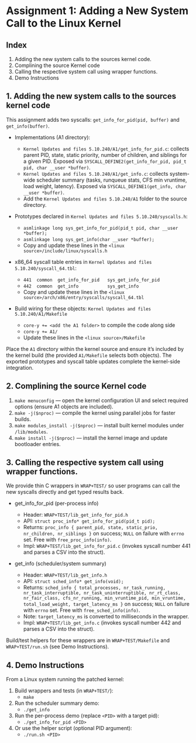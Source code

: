 # Assignment 1: Adding a New System Call to the Linux Kernel

## Index
1. Adding the new system calls to the sources kernel code.
2. Complining the source Kernel code
3. Calling the respective system call using wrapper functions.
4. Demo Instructions

## 1. Adding the new system calls to the sources kernel code

This assignment adds two syscalls: `get_info_for_pid(pid, buffer)` and `get_info(buffer)`.

- Implementations (A1 directory):
	- `Kernel Updates and files 5.10.240/A1/get_info_for_pid.c`: collects parent PID, state, static priority, number of children, and siblings for a given PID. Exposed via `SYSCALL_DEFINE2(get_info_for_pid, pid_t pid, char __user *buffer)`.
	- `Kernel Updates and files 5.10.240/A1/get_info.c`: collects system-wide scheduler summary (tasks, runqueue stats, CFS min vruntime, load weight, latency). Exposed via `SYSCALL_DEFINE1(get_info, char __user *buffer)`.
   * Add the `Kernel Updates and files 5.10.240/A1` folder to the source directory.

- Prototypes declared in `Kernel Updates and files 5.10.240/syscalls.h`:
	- `asmlinkage long sys_get_info_for_pid(pid_t pid, char __user *buffer);`
	- `asmlinkage long sys_get_info(char __user *buffer);`
   * Copy and update these lines in the `<linux source>/include/linux/syscalls.h` 

- x86_64 syscall table entries in `Kernel Updates and files 5.10.240/syscall_64.tbl`:
	- `441  common  get_info_for_pid   sys_get_info_for_pid`
	- `442  common  get_info           sys_get_info`
   * Copy and update these lines in the `<linux source>/arch/x86/entry/syscalls/syscall_64.tbl`

- Build wiring for these objects: `Kernel Updates and files 5.10.240/A1/Makefile`
	- `core-y += <add the A1 folder>` to compile the code along side
	- `core-y += A1/`
   * Update these lines in the `<linux source>/Makefile`

Place the `A1` directory within the kernel source and ensure it’s included by the kernel build (the provided `A1/Makefile` selects both objects). The exported prototypes and syscall table updates complete the kernel-side integration.

## 2. Complining the source Kernel code

1. `make menuconfig` — open the kernel configuration UI and select required options (ensure A1 objects are included).
2. `make -j($nproc)` — compile the kernel using parallel jobs for faster builds.
3. `make modules_install -j($nproc)` — install built kernel modules under `/lib/modules`.
4. `make install -j($nproc)` — install the kernel image and update bootloader entries.

## 3. Calling the respective system call using wrapper functions.

We provide thin C wrappers in `WRAP+TEST/` so user programs can call the new syscalls directly and get typed results back.

- get_info_for_pid (per-process info)
	- Header: `WRAP+TEST/lib_get_info_for_pid.h`
	- API: `struct proc_info* get_info_for_pid(pid_t pid);`
	- Returns: `proc_info { parent_pid, state, static_prio, nr_children, nr_siblings }` on success; `NULL` on failure with `errno` set. Free with `free_proc_info(info)`.
	- Impl: `WRAP+TEST/lib_get_info_for_pid.c` (invokes syscall number 441 and parses a CSV into the struct). 

- get_info (scheduler/system summary)
	- Header: `WRAP+TEST/lib_get_info.h`
	- API: `struct sched_info* get_info(void);`
	- Returns: `sched_info { total_processes, nr_task_running, nr_task_interruptible, nr_task_uninterruptible, nr_rt_class, nr_fair_class, cfs_nr_running, min_vruntime_pid, min_vruntime, total_load_weight, target_latency_ms }` on success; `NULL` on failure with `errno` set. Free with `free_sched_info(info)`.
	- Note: `target_latency_ms` is converted to milliseconds in the wrapper.
	- Impl: `WRAP+TEST/lib_get_info.c` (invokes syscall number 442 and parses a CSV into the struct).

Build/test helpers for these wrappers are in `WRAP+TEST/Makefile` and `WRAP+TEST/run.sh` (see Demo Instructions).

## 4. Demo Instructions

From a Linux system running the patched kernel:

1. Build wrappers and tests (in `WRAP+TEST/`):
	 - `make`
2. Run the scheduler summary demo:
	 - `./get_info`
3. Run the per-process demo (replace `<PID>` with a target pid):
	 - `./get_info_for_pid <PID>`
4. Or use the helper script (optional PID argument):
	 - `./run.sh <PID>`



